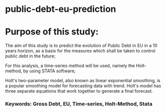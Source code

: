 # public-debt-eu-prediction

# Purpose of this study:

The aim of this study is to predict the evolution of Public Debt in EU in a 10 years horizon, as a basis for the measures which shall be taken to control public debt in the future;

For this analysis, a time-series method will be used, namely the Holt-method, by using STATA software;

Holt's two-parameter model, also known as linear exponential smoothing, is a popular smoothing model for forecasting data with trend. Holt's model has three separate equations that work together to generate a final forecast. 


### Keywords: Gross Debt, EU, Time-series, Holt-Method, Stata
